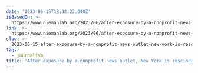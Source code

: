 ```yaml
---
date: '2023-06-15T18:32:23.000Z'
isBasedOn: >-
  https://www.niemanlab.org/2023/06/after-exposure-by-a-nonprofit-news-outlet-new-york-is-rescinding-its-policy-banning-most-journalism-by-prisoners/
link: >-
  https://www.niemanlab.org/2023/06/after-exposure-by-a-nonprofit-news-outlet-new-york-is-rescinding-its-policy-banning-most-journalism-by-prisoners/
slug: >-
  2023-06-15-after-exposure-by-a-nonprofit-news-outlet-new-york-is-rescinding-its-polic
tags:
  - journalism
title: 'After exposure by a nonprofit news outlet, New York is rescinding its polic'
---
```


